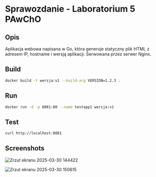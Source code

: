 # Sprawozdanie - Laboratorium 5 PAwChO

## Opis
Aplikacja webowa napisana w Go, która generuje statyczny plik HTML z adresem IP, hostname i wersją aplikacji.
Serwowana przez serwer Nginx.

## Build
```bash
docker build -t wersja:v1 --build-arg VERSION=1.2.3 .
```

## Run
```bash
docker run -d -p 8081:80 --name testapp1 wersja:v1
```

## Test
```bash
curl http://localhost:8081
```


## Screenshots

![Zrzut ekranu 2025-03-30 144422](https://github.com/user-attachments/assets/8268014c-78dc-4366-a0e0-aed3c9114312)


![Zrzut ekranu 2025-03-30 150615](https://github.com/user-attachments/assets/95ede240-bbfd-4d85-9bf8-bb5832d00ee1)

